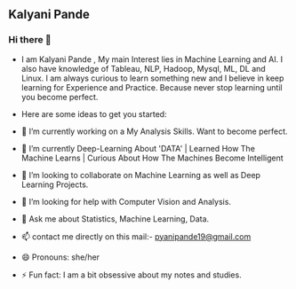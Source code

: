 ## Kalyani Pande
### Hi there 👋

- I am Kalyani Pande , My main Interest lies in Machine Learning and AI. I also have knowledge of Tableau, NLP, Hadoop, Mysql, ML, DL and Linux. I am always curious to learn something new and I believe in keep learning for Experience and Practice. Because never stop learning until you become perfect.
- Here are some ideas to get you started:

- 🔭 I’m currently working on a My Analysis Skills. Want to become perfect.
- 🌱 I’m currently Deep-Learning About 'DATA' | Learned How The Machine Learns | Curious About How The Machines Become Intelligent
- 👯 I’m looking to collaborate on Machine Learning as well as Deep Learning Projects.
- 🤔 I’m looking for help with Computer Vision and Analysis.
- 💬 Ask me about Statistics, Machine Learning, Data.
- 📫 contact me directly on this mail:- pyanipande19@gmail.com 
- 😄 Pronouns: she/her 
- ⚡ Fun fact: I am a bit obsessive about my notes and studies.
